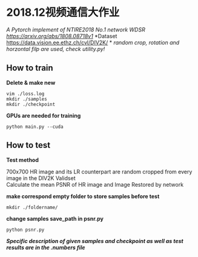 # 2018.12视频通信大作业
*A Pytorch implement of NTIRE2018 No.1 network WDSR https://arxiv.org/abs/1808.08718v1*
*Dataset https://data.vision.ee.ethz.ch/cvl/DIV2K/ *
*random crop, rotation and horzontal filp are used, check utility.py!* 

## How to train
**Delete & make new**
```
vim ./loss.log
mkdir ./samples
mkdir ./checkpoint
```

**GPUs are needed for training**
```
python main.py --cuda
```

## How to test
**Test method**

700x700 HR image and its LR counterpart are random cropped from every image in the DIV2K Validset  \
Calculate the mean PSNR of HR image and Image Restored by network

**make correspond empty folder to store samples before test**
```
mkdir ./foldername/
```

**change samples save_path in psnr.py**
```
python psnr.py
```

***Specific description of given samples and checkpoint as well as test results are in the .numbers file***
